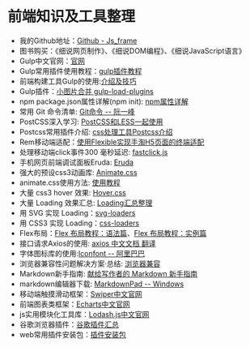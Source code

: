 # 前端知识及工具整理
- 我的Github地址：[Github - Js_frame](https://github.com/liuyun012/Js_frame)
- 图书购买：《细说网页制作》、《细说DOM编程》、《细说JavaScript语言》
- Gulp中文官网：[官网](https://www.gulpjs.com.cn)
- Gulp常用插件使用教程：[gulp插件教程](http://www.ydcss.com/archives/category/构建工具)
- 前端构建工具Gulp的使用:[介绍及技巧](http://www.cnblogs.com/2050/p/4198792.html)
- Gulp插件：[小图片合并 gulp-load-plugins](https://yalishizhude.github.io/2016/10/27/icon/)
- npm package.json属性详解(npm init): [npm属性详解](http://www.cnblogs.com/tzyy/p/5193811.html)
- 常用 Git 命令清单: [Git命令 -- 阮一峰](http://www.ruanyifeng.com/blog/2015/12/git-cheat-sheet.html)
- PostCSS深入学习: [PostCSS和LESS一起使用](https://www.w3cplus.com/PostCSS/using-postcss-together-with-sass-stylus-or-less.html) 
- Postcss常用插件介绍: [css处理工具Postcss介绍](http://artery.thunisoft.com/post/Postcss)
- Rem移动端适配：[使用Flexible实现手淘H5页面的终端适配](https://github.com/amfe/article/issues/17)
- 处理移动端click事件300 毫秒延迟: [fastclick.js](https://github.com/ftlabs/fastclick)
- 手机网页前端调试面板Eruda: [Eruda](https://github.com/liriliri/eruda/blob/master/doc/README_CN.md)
- 强大的预设css3动画库: [Animate.css](https://daneden.github.io/animate.css/)
- animate.css使用方法: [使用教程](https://www.awesomes.cn/repo/daneden/animate-css)
- 大量 css3 hover 效果: [Hover.css](http://ianlunn.github.io/Hover/)
- 大量 Loading 效果汇总: [Loading汇总整理](https://codegeekz.com/best-css-svg-loaders-and-spinners/)
- 用 SVG 实现 Loading：[svg-loaders](http://samherbert.net/svg-loaders/)
- 用 CSS3 实现 Loading：[css-loaders](https://projects.lukehaas.me/css-loaders/)
- Flex布局：[Flex 布局教程：语法篇](http://www.ruanyifeng.com/blog/2015/07/flex-grammar.html?utm_source=tuicool)、[Flex 布局教程：实例篇](http://www.ruanyifeng.com/blog/2015/07/flex-examples.html?bsh_bid=683103006)
- 接口请求Axios的使用: [axios 中文文档 翻译](https://segmentfault.com/a/1190000008470355?utm_source=tuicool&utm_medium=referral)
- 字体图标库的使用:[Iconfont -- 阿里巴巴](http://www.iconfont.cn/)
- 浏览器兼容性问题解决方案·总结: [浏览器兼容](http://www.lovebxm.com/2017/08/28/compatibility/)
- Markdown新手指南: [献给写作者的 Markdown 新手指南](https://www.jianshu.com/p/q81RER)
- markdown编辑器下载: [MarkdownPad -- Windows](http://markdownpad.com)
- 移动端触摸滑动框架：[Swiper中文官网](http://www.swiper.com.cn/)
- 前端图表类框架：[Echarts中文官网](http://echarts.baidu.com/index.html)
- js实用模块化工具库：[Lodash.js中文官网](https://www.lodashjs.com/)
- 谷歌浏览器插件：[谷歌插件汇总](https://www.chromefor.com/category/web开发/)
- web常用插件安装包：[插件安装包](https://github.com/liuyun012/Js_frame/tree/master/%E8%B0%B7%E6%AD%8C%E6%B5%8F%E8%A7%88%E5%99%A8%E5%89%8D%E7%AB%AF%E6%8F%92%E4%BB%B6%E6%B1%87%E6%80%BB)